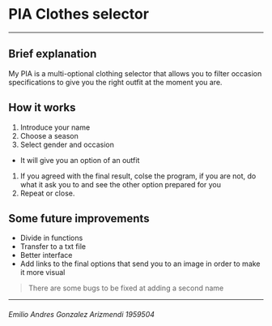 # PIA Clothes selector
------------
## Brief explanation

My PIA is a multi-optional clothing selector that allows you to filter occasion specifications to give you the right outfit at the moment you are.

## How it works
1. Introduce your name 
1. Choose a season
1.  Select gender and occasion
  - It will give you an option of an outfit
1. If you agreed with the final result, colse the program, if you are not, do what it ask you to and see the other option prepared for you
1. Repeat or close.

## Some future improvements
- Divide in functions 
- Transfer to a txt file 
- Better interface
- Add links to the final options that send you to an image in order to make it more visual

> There are some bugs to be fixed at adding a second name

------------
###### Emilio Andres Gonzalez Arizmendi  1959504
